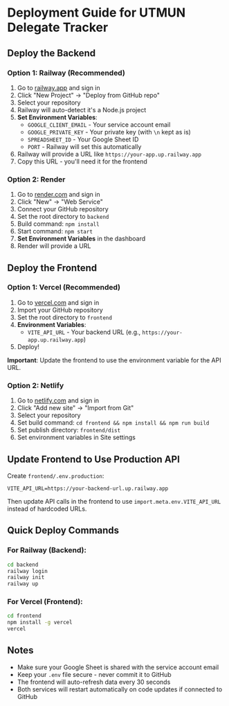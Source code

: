 # Deployment Guide for UTMUN Delegate Tracker

## Deploy the Backend

### Option 1: Railway (Recommended)

1. Go to [railway.app](https://railway.app) and sign in
2. Click "New Project" → "Deploy from GitHub repo"
3. Select your repository
4. Railway will auto-detect it's a Node.js project
5. **Set Environment Variables**:
   - `GOOGLE_CLIENT_EMAIL` - Your service account email
   - `GOOGLE_PRIVATE_KEY` - Your private key (with `\n` kept as is)
   - `SPREADSHEET_ID` - Your Google Sheet ID
   - `PORT` - Railway will set this automatically
6. Railway will provide a URL like `https://your-app.up.railway.app`
7. Copy this URL - you'll need it for the frontend

### Option 2: Render

1. Go to [render.com](https://render.com) and sign in
2. Click "New" → "Web Service"
3. Connect your GitHub repository
4. Set the root directory to `backend`
5. Build command: `npm install`
6. Start command: `npm start`
7. **Set Environment Variables** in the dashboard
8. Render will provide a URL

## Deploy the Frontend

### Option 1: Vercel (Recommended)

1. Go to [vercel.com](https://vercel.com) and sign in
2. Import your GitHub repository
3. Set the root directory to `frontend`
4. **Environment Variables**:
   - `VITE_API_URL` - Your backend URL (e.g., `https://your-app.up.railway.app`)
5. Deploy!

**Important**: Update the frontend to use the environment variable for the API URL.

### Option 2: Netlify

1. Go to [netlify.com](https://netlify.com) and sign in
2. Click "Add new site" → "Import from Git"
3. Select your repository
4. Set build command: `cd frontend && npm install && npm run build`
5. Set publish directory: `frontend/dist`
6. Set environment variables in Site settings

## Update Frontend to Use Production API

Create `frontend/.env.production`:
```
VITE_API_URL=https://your-backend-url.up.railway.app
```

Then update API calls in the frontend to use `import.meta.env.VITE_API_URL` instead of hardcoded URLs.

## Quick Deploy Commands

### For Railway (Backend):
```bash
cd backend
railway login
railway init
railway up
```

### For Vercel (Frontend):
```bash
cd frontend
npm install -g vercel
vercel
```

## Notes

- Make sure your Google Sheet is shared with the service account email
- Keep your `.env` file secure - never commit it to GitHub
- The frontend will auto-refresh data every 30 seconds
- Both services will restart automatically on code updates if connected to GitHub

